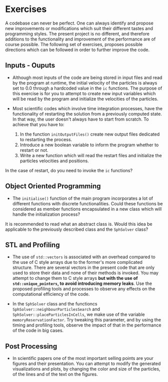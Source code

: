 # Exercises

A codebase can never be perfect. One can always identify and propose new improvements or modifications which suit their different tastes and programming styles. The present project is no different, and therefore additions to the functionality and improvement of the performance are of course possible. The following set of exercises, proposes possible directions which can be followed in order to further improve the code.

## Inputs - Ouputs

- Although most inputs of the code are being stored in input files and read by the program at runtime, the initial velocity of the particles is always set to 0.0 through a hardcoded value in the ```ic``` functions. The purpose of this exercise is for you to attempt to create new input variables which will be read by the program and initialize the velocities of the particles.

- Most scientific codes which involve time integration processes, have the functionality of restarting the solution from a previously computed state. In that way, the user doesn't always have to start from scratch. To achieve that you have to:

    1) In the function ```initOutputFiles()``` create new output files dedicated to restarting the process.
    2) Introduce a new boolean variable to inform the program whether to restart or not.
    3) Write a new function which will read the restart files and initialize the particles velocities and positions.

In the case of restart, do you need to invoke the ```ic``` functions?

## Object Oriented Programming

- The ```initialise()``` function of the main program incorporates a lot of different functions with discrete functionalities. Could these functions be considered as member functions encapsulated in a new class which will handle the initialization process?

It is recommended to read what an abstract class is. Would this idea be applicable to the previously described class and the ```SphSolver``` class?

## STL and Profiling

- The use of ```std::vectors``` is associated with an overhead compared to the use of C style arrays due to the former's more complicated structure. There are several vectors in the present code that are only used to store their data and none of their methods is invoked. You may attempt to change them to C style arrays **but with the use of ```std::unique_pointers```, to avoid introducing memory leaks**. Use the proposed profiling tools and processes to observe any effects on the computational efficiency of the code.

- In the ```SphSolver``` class and the functioncs ```SphSolver::neighbourParticlesSearch``` and ```SphSolver::placeParticlesInCells```, we make use of the variable ```memoryReservationFactor```. Try tweaking this parameter, and by using the timing and profiling tools, observe the impact of that in the performance of the code in big cases.

## Post Processing

- In scientific papers one of the most important selling points are your figures and their presentation. You can attempt to modify the generated visualizations and plots, by changing the color and size of the particles, of the lines and of the text on the figures.